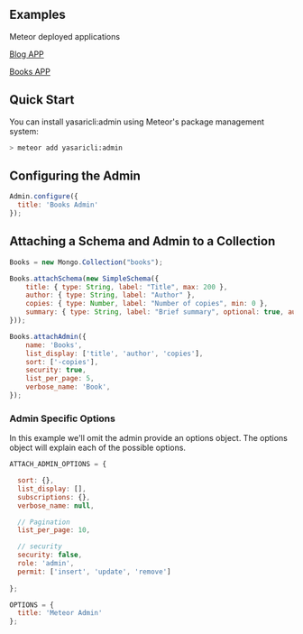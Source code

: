 
## Examples
Meteor deployed applications 

[Blog APP](http://admin-blog.meteor.com)

[Books APP](http://admin-books.meteor.com)


## Quick Start
You can install yasaricli:admin using Meteor's package management system:

```bash
> meteor add yasaricli:admin
```

## Configuring the Admin
```javascript
Admin.configure({
  title: 'Books Admin'
});
```
## Attaching a Schema and Admin to a Collection

```javascript
Books = new Mongo.Collection("books");

Books.attachSchema(new SimpleSchema({
    title: { type: String, label: "Title", max: 200 },
    author: { type: String, label: "Author" },
    copies: { type: Number, label: "Number of copies", min: 0 },
    summary: { type: String, label: "Brief summary", optional: true, autoform: { type: 'textarea' }}
}));

Books.attachAdmin({
    name: 'Books',
    list_display: ['title', 'author', 'copies'],
    sort: ['-copies'],
    security: true,
    list_per_page: 5,
    verbose_name: 'Book',
});
```

### Admin Specific Options
In this example we'll omit the admin provide an options
object. The options object will explain each of the possible options.

```javascript
ATTACH_ADMIN_OPTIONS = {

  sort: {},
  list_display: [],
  subscriptions: {},
  verbose_name: null,

  // Pagination
  list_per_page: 10,

  // security
  security: false,
  role: 'admin',
  permit: ['insert', 'update', 'remove']
  
};

OPTIONS = {
  title: 'Meteor Admin'
};
```

